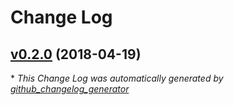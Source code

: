 # Change Log

## [v0.2.0](https://github.com/coingaming/ex_env/tree/v0.2.0) (2018-04-19)


\* *This Change Log was automatically generated by [github_changelog_generator](https://github.com/skywinder/Github-Changelog-Generator)*